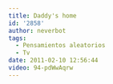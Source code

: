 ```yaml
---
title: Daddy's home
id: '2858'
author: neverbot
tags:
  - Pensamientos aleatorios
  - Tv
date: 2011-02-10 12:56:44
video: 94-pdWwAqrw
---
```


